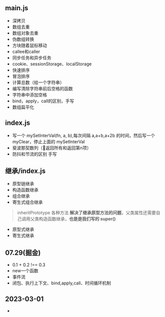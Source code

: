 ## main.js
  + 深拷贝
  + 数组去重
  + 数组对象去重
  + 伪数组转换
  + 方块随着鼠标移动
  + callee和caller
  + 同步任务和异步任务
  + cookie、sessionStorage、localStorage
  + 快速排序
  + 冒泡排序
  + 计算总数（给一个字符串）
  + 编写清除字符串前后空格的函数
  + 字符串中添加空格
  + bind，apply，call的区别，手写
  + 数组扁平化

## index.js
  + 写一个 mySetInterVal(fn, a, b),每次间隔 a,a+b,a+2b 的时间，然后写一个 myClear，停止上面的 mySetInterVal
  + 斐波那契数列（返回所有和返回第n项）
  + 防抖和节流的区别 手写


<!-- ## es6.js
  + set
  + weakSet
  + map
  + weakMap -->

## 继承/index.js
  + 原型链继承
  + 构造函数继承
  + 组合继承
  + 寄生式组合继承
  > inheritPrototype 各种方法 **解决了继承原型方法的问题**，父类属性还需要自己调用父类构造函数继承，**也是是我们写的 super()**

  <!-- 类似扩展对象的方法 -->
  + 原型式继承
  + 寄生式继承


## 07.29(掘金)
  + 0.1 + 0.2 !== 0.3
  + new一个函数
  + 事件流
  + 闭包、执行上下文、bind,apply,call、时间循环机制

## 2023-03-01
  +

